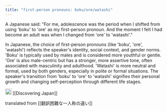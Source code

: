 ```yaml
---
title: "first-person pronouns: boku/ore/watashi"
---
```


A Japanese said: "For me, adolescence was the period when I shifted from using 'boku' to 'ore' as my first-person pronoun. And the moment I felt I had become an adult was when I changed from 'ore' to 'watashi'."

In Japanese, the choice of first-person pronouns (like 'boku', 'ore', 'watashi') reflects the speaker's identity, social context, and gender norms. 'Boku' is typically used by males and is considered more youthful or gentle. 'Ore' is also male-centric but has a stronger, more assertive tone, often associated with masculinity and adulthood. 'Watashi' is more neutral and formal, used by both genders, especially in polite or formal situations. The speaker's transition from 'boku' to 'ore' to 'watashi' signifies their personal growth and changing self-perception through different life stages.

<img src='https://scrapbox.io/api/pages/nishio/en/icon' alt='en.icon' height="19.5"/>
[[Discovering Japan]]

translated from [[翻訳困難な一人称の違い]]
